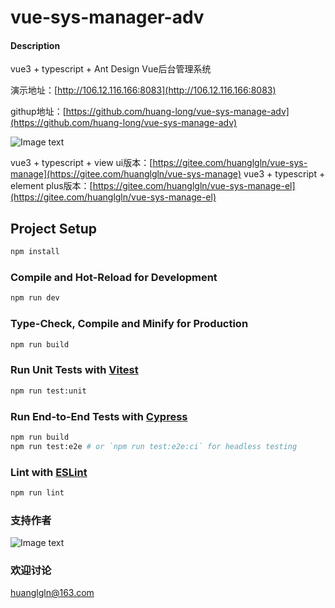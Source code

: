 # vue-sys-manager-adv

#### Description
vue3 + typescript + Ant Design Vue后台管理系统

演示地址：[http://106.12.116.166:8083](http://106.12.116.166:8083)

githup地址：[https://github.com/huang-long/vue-sys-manage-adv](https://github.com/huang-long/vue-sys-manage-adv)

![Image text](https://gitee.com/huanglgln/vue-sys-manage/raw/master/src/images/page.jpg)

vue3 + typescript + view ui版本：[https://gitee.com/huanglgln/vue-sys-manage](https://gitee.com/huanglgln/vue-sys-manage)
vue3 + typescript + element plus版本：[https://gitee.com/huanglgln/vue-sys-manage-el](https://gitee.com/huanglgln/vue-sys-manage-el)
## Project Setup

```sh
npm install
```

### Compile and Hot-Reload for Development

```sh
npm run dev
```

### Type-Check, Compile and Minify for Production

```sh
npm run build
```

### Run Unit Tests with [Vitest](https://vitest.dev/)

```sh
npm run test:unit
```

### Run End-to-End Tests with [Cypress](https://www.cypress.io/)

```sh
npm run build
npm run test:e2e # or `npm run test:e2e:ci` for headless testing
```

### Lint with [ESLint](https://eslint.org/)

```sh
npm run lint
```

### 支持作者

![Image text](https://gitee.com/huanglgln/vue-sys-manage/raw/master/src/images/shoukuanma.png)

### 欢迎讨论

huanglgln@163.com